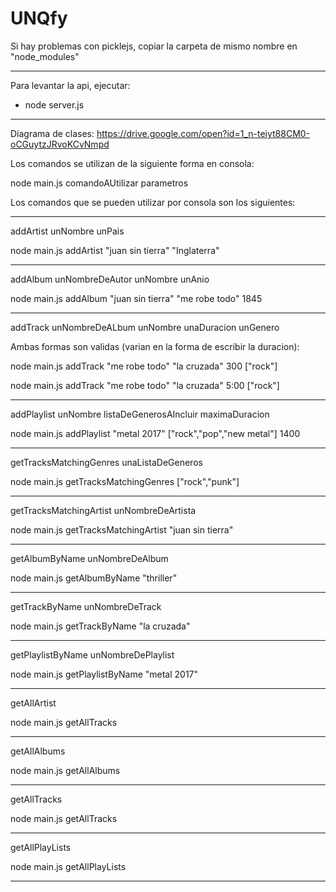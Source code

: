 # UNQfy

Si hay problemas con picklejs, copiar la carpeta de mismo nombre en "node_modules"

--------------------------------------------------------------

Para levantar la api, ejecutar:
- node server.js

--------------------------------------------------------------
Diagrama de clases:
https://drive.google.com/open?id=1_n-teiyt88CM0-oCGuytzJRvoKCvNmpd

Los comandos se utilizan de la siguiente forma en consola:

node main.js comandoAUtilizar parametros

Los comandos que se pueden utilizar por consola son los siguientes:


--------------------------------------------------------------------------

addArtist unNombre unPais

node main.js addArtist "juan sin tierra" "Inglaterra"

--------------------------------------------------------------------------

addAlbum unNombreDeAutor unNombre unAnio

node main.js addAlbum "juan sin tierra" "me robe todo" 1845

--------------------------------------------------------------------------

addTrack unNombreDeALbum unNombre unaDuracion unGenero

Ambas formas son validas (varian en la forma de escribir la duracion):

node main.js addTrack "me robe todo" "la cruzada" 300 ["rock"]

node main.js addTrack "me robe todo" "la cruzada" 5:00 ["rock"]

--------------------------------------------------------------------------

addPlaylist unNombre listaDeGenerosAIncluir maximaDuracion

node main.js addPlaylist "metal 2017" ["rock","pop","new metal"] 1400

--------------------------------------------------------------------------

getTracksMatchingGenres unaListaDeGeneros

node main.js getTracksMatchingGenres ["rock","punk"]

--------------------------------------------------------------------------

getTracksMatchingArtist unNombreDeArtista

node main.js getTracksMatchingArtist "juan sin tierra"

--------------------------------------------------------------------------

getAlbumByName unNombreDeAlbum

node main.js getAlbumByName "thriller"

--------------------------------------------------------------------------

getTrackByName unNombreDeTrack

node main.js getTrackByName "la cruzada"

--------------------------------------------------------------------------

getPlaylistByName unNombreDePlaylist

node main.js getPlaylistByName "metal 2017"

--------------------------------------------------------------------------

getAllArtist

node main.js getAllTracks

--------------------------------------------------------------------------

getAllAlbums

node main.js getAllAlbums

--------------------------------------------------------------------------

getAllTracks

node main.js getAllTracks

--------------------------------------------------------------------------

getAllPlayLists

node main.js getAllPlayLists

--------------------------------------------------------------------------
